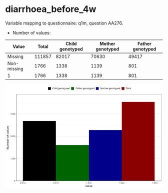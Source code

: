 # diarrhoea_before_4w
Variable mapping to questionnaire: q1m, question AA276.
- Number of values:

| Value | Total | Child genotyped | Mother genotyped | Father genotyped |
| ----- | ----- | --------------- | ---------------- | ---------------- |
| Missing | 111857 | 82017 | 70630 | 49417 |
| Non-missing | 1766 | 1338 | 1139 | 801 |
| 1 | 1766 | 1338 | 1139 | 801 |



![](diarrhoea_before_4w_n.png)



